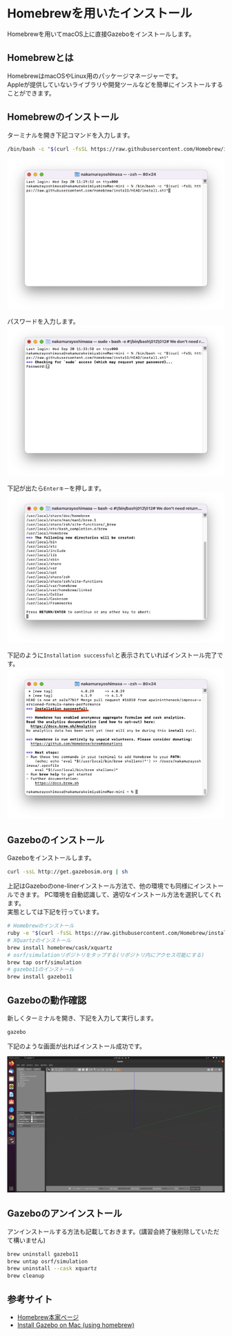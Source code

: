 # Homebrewを用いたインストール
Homebrewを用いてmacOS上に直接Gazeboをインストールします。
## Homebrewとは
HomebrewはmacOSやLinux用のパッケージマネージャーです。  
Appleが提供していないライブラリや開発ツールなどを簡単にインストールすることができます。

## Homebrewのインストール
ターミナルを開き下記コマンドを入力します。
```sh
/bin/bash -c "$(curl -fsSL https://raw.githubusercontent.com/Homebrew/install/HEAD/install.sh)"
```
![homebrew1.png](./img/homebrew/homebrew1.png)

パスワードを入力します。
![homebrew2.png](./img/homebrew/homebrew2.png)

下記が出たら`Enterキー`を押します。
![homebrew3.png](./img/homebrew/homebrew3.png)

下記のように`Installation successful`と表示されていればインストール完了です。  
![homebrew4.png](./img/homebrew/homebrew4.png)

## Gazeboのインストール
Gazeboをインストールします。
```sh
curl -ssL http://get.gazebosim.org | sh
```
上記はGazeboのone-linerインストール方法で、他の環境でも同様にインストールできます。  PC環境を自動認識して、適切なインストール方法を選択してくれます。  
実態としては下記を行っています。  
```sh
# Homebrewのインストール
ruby -e "$(curl -fsSL https://raw.githubusercontent.com/Homebrew/install/master/install)"
# XQuartzのインストール
brew install homebrew/cask/xquartz
# osrf/simulationリポジトリをタップする(リポジトリ内にアクセス可能にする)
brew tap osrf/simulation
# gazebo11のインストール
brew install gazebo11
```

## Gazeboの動作確認
新しくターミナルを開き、下記を入力して実行します。
```sh
gazebo 
```
下記のような画面が出ればインストール成功です。

![gazebo.png](./img/gazebo/gazebo.png)

## Gazeboのアンインストール
アンインストールする方法も記載しておきます。(講習会終了後削除していただて構いません)
```sh
brew uninstall gazebo11
brew untap osrf/simulation
brew uninstall --cask xquartz
brew cleanup
```


## 参考サイト
- [Homebrew本家ページ](https://brew.sh/ja/)
- [Install Gazebo on Mac (using homebrew)](https://classic.gazebosim.org/tutorials?tut=install_on_mac&cat=install)